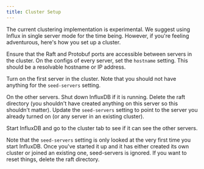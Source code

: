```yaml
---
title: Cluster Setup
---
```


The current clustering implementation is experimental. We suggest using Influx in single server mode for the time being. However, if you're feeling adventurous, here's how you set up a cluster.

Ensure that the Raft and Protobuf ports are accessible between servers in the cluster. On the configs of every server, set the `hostname` setting. This should be a resolvable hostname or IP address.

Turn on the first server in the cluster. Note that you should not have anything for the `seed-servers` setting.

On the other servers. Shut down InfluxDB if it is running. Delete the raft directory (you shouldn't have created anything on this server so this shouldn't matter). Update the `seed-servers` setting to point to the server you already turned on (or any server in an existing cluster).

Start InfluxDB and go to the cluster tab to see if it can see the other servers.

Note that the `seed-servers` setting is only looked at the very first time you start InfluxDB. Once you've started it up and it has either created its own cluster or joined an existing one, seed-servers is ignored. If you want to reset things, delete the raft directory.